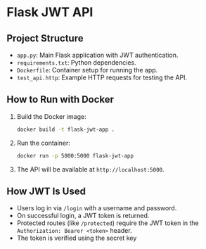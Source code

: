 # Flask JWT API

## Project Structure

- `app.py`: Main Flask application with JWT authentication.
- `requirements.txt`: Python dependencies.
- `Dockerfile`: Container setup for running the app.
- `test_api.http`: Example HTTP requests for testing the API.

## How to Run with Docker

1. Build the Docker image:
   ```sh
   docker build -t flask-jwt-app .
   ```
2. Run the container:
   ```sh
   docker run -p 5000:5000 flask-jwt-app
   ```
3. The API will be available at `http://localhost:5000`.

## How JWT Is Used

- Users log in via `/login` with a username and password.
- On successful login, a JWT token is returned.
- Protected routes (like `/protected`) require the JWT token in the `Authorization: Bearer <token>` header.
- The token is verified using the secret key